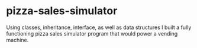 # pizza-sales-simulator
Using classes, inheritance, interface, as well as data structures I built a 
fully functioning pizza sales simulator program that would power a vending machine.
